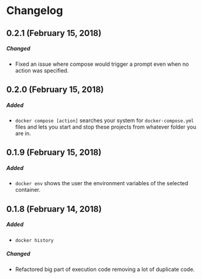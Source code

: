 # Changelog
## 0.2.1 (February 15, 2018)
##### Changed
- Fixed an issue where compose would trigger a prompt even when no action was specified.

## 0.2.0 (February 15, 2018)
##### Added
- `docker compose [action]` searches your system for `docker-compose.yml` files and lets you start and stop these projects from whatever folder you are in.

## 0.1.9 (February 15, 2018)
##### Added
- `docker env` shows the user the environment variables of the selected container.

## 0.1.8 (February 14, 2018)
##### Added
- `docker history`

##### Changed
- Refactored big part of execution code removing a lot of duplicate code.
